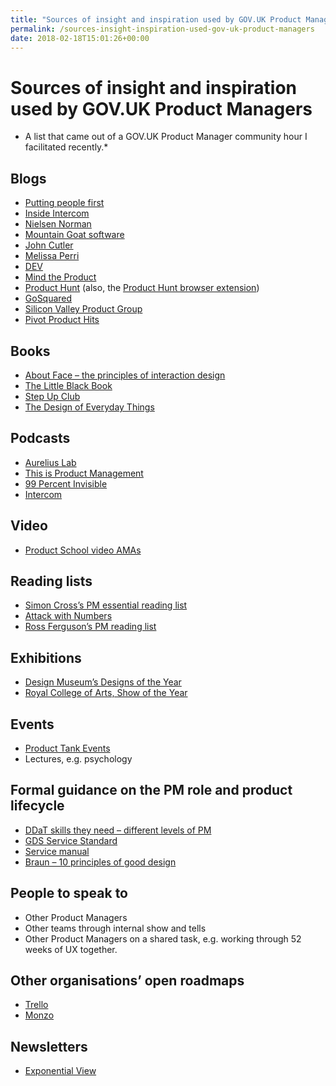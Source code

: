 ```yaml
---
title: "Sources of insight and inspiration used by GOV.UK Product Managers"
permalink: /sources-insight-inspiration-used-gov-uk-product-managers
date: 2018-02-18T15:01:26+00:00
---
```


# Sources of insight and inspiration used by GOV.UK Product Managers

* A list that came out of a GOV.UK Product Manager community hour I facilitated recently.*

## Blogs

- [Putting people first](http://blog.experientia.com/)
- [Inside Intercom](https://blog.intercom.com/)
- [Nielsen Norman](https://www.nngroup.com/articles/)
- [Mountain Goat software](https://www.mountaingoatsoftware.com/blog)
- [John Cutler](https://medium.com/@johnpcutler)
- [Melissa Perri](https://melissaperri.com/blog/)
- [DEV](https://dev.to/)
- [Mind the Product](https://www.mindtheproduct.com/)
- [Product Hunt](https://www.producthunt.com/) (also, the [Product Hunt browser extension](https://chrome.google.com/webstore/detail/product-hunt/likjafohlgffamccflcidmedfongmkee?hl=en))
- [GoSquared](https://www.gosquared.com/blog/)
- [Silicon Valley Product Group](https://svpg.com/)
- [Pivot Product Hits](https://pivotservices.curated.co/issues/108?#start)

## Books

- [About Face – the principles of interaction design](https://www.amazon.co.uk/About-Face-Essentials-Interaction-Design/dp/0470084111)
- [The Little Black Book](https://www.womenwho.co/the-book/)
- [Step Up Club](https://step-up-club.net/)
- [The Design of Everyday Things](https://www.jnd.org/books/design-of-everyday-things-revised.html)

## Podcasts

- [Aurelius Lab](https://blog.aureliuslab.com/)
- [This is Product Management](https://www.thisisproductmanagement.com/)
- [99 Percent Invisible](https://99percentinvisible.org/)
- [Intercom](https://blog.intercom.com/category/podcast/)

## Video

- [Product School video AMAs](https://www.youtube.com/channel/UC6hlQ0x6kPbAGjYkoz53cvA)

## Reading lists

- [Simon Cross’s PM essential reading list](https://medium.com/@sicross/the-product-manager-s-essential-reading-list-for-2016-c7fd4c0491bf)
- [Attack with Numbers](http://attackwithnumbers.com/i-love-product-management)
- [Ross Ferguson’s PM reading list](https://docs.google.com/document/d/1BOzRg_e-qE24bYHSSKNFq5rUYca4U0rVeb5aG710kRo/edit#heading=h.9zimswlqnjzh)

## Exhibitions

- [Design Museum’s Designs of the Year](https://designmuseum.org/exhibitions/beazley-designs-of-the-year)
- [Royal College of Arts, Show of the Year](https://www.rca.ac.uk/news-and-events/events/show-2017/)

## Events

- [Product Tank Events](http://www.producttank.com/)
- Lectures, e.g. psychology

## Formal guidance on the PM role and product lifecycle

- [DDaT skills they need – different levels of PM](https://www.gov.uk/government/publications/product-manager-skills-they-need/product-manager-skills-they-need)
- [GDS Service Standard](https://www.gov.uk/service-manual/service-standard)
- [Service manual](https://www.gov.uk/service-manual)
- [Braun – 10 principles of good design](https://www.vitsoe.com/gb/about/good-design)

## People to speak to

- Other Product Managers
- Other teams through internal show and tells
- Other Product Managers on a shared task, e.g. working through 52 weeks of UX together.

## Other organisations’ open roadmaps

- [Trello](https://trello.com/b/nC8QJJoZ/trello-development-roadmap)
- [Monzo](https://trello.com/b/9tcaMB4w/monzo-transparent-product-roadmap)

## Newsletters

- [Exponential View](http://www.exponentialview.co/)